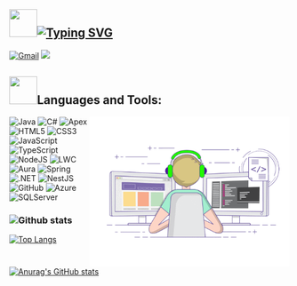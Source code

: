 ## <img src="https://raw.githubusercontent.com/nixin72/nixin72/master/wave.gif" width="50px" height="50px"></img>[![Typing SVG](https://readme-typing-svg.herokuapp.com?color=%2336BCF7&lines=Hello+there!+I'm+Huynh+Vo+Tan+Phuoc)](https://git.io/typing-svg)

[![Gmail](https://img.shields.io/twitter/url?label=Gmail&logo=gmail&url=https://gmail.com)](mailto:huynhphuoc2468@gmail.com)
![](https://komarev.com/ghpvc/?username=tptanphuoc)

## <img src="https://media2.giphy.com/media/QssGEmpkyEOhBCb7e1/giphy.gif?cid=ecf05e47a0n3gi1bfqntqmob8g9aid1oyj2wr3ds3mg700bl&rid=giphy.gif" width="50px" height="50px">Languages and Tools:

<img align="right" alt="GIF" src="https://raw.githubusercontent.com/tptanphuoc/tptanphuoc/main/coding.gif" width="360px"/>

![Java](https://img.shields.io/badge/java-%23ED8B00.svg?style=for-the-badge&logo=java&logoColor=white)
![C#](https://img.shields.io/badge/c%23-%23239120.svg?style=for-the-badge&logo=c-sharp&logoColor=white)
![Apex](https://img.shields.io/badge/apex-%230072C6.svg?style=for-the-badge&logo=apexs&logoColor=white)
![HTML5](https://img.shields.io/badge/html5-%23E34F26.svg?style=for-the-badge&logo=html5&logoColor=white)
![CSS3](https://img.shields.io/badge/css3-%231572B6.svg?style=for-the-badge&logo=css3&logoColor=white)
![JavaScript](https://img.shields.io/badge/JavaScript-F7DF1E?style=for-the-badge&logo=javascript&logoColor=black)
![TypeScript](https://img.shields.io/badge/TypeScript-007ACC?style=for-the-badge&logo=typescript&logoColor=white)
![NodeJS](https://img.shields.io/badge/node.js-6DA55F?style=for-the-badge&logo=node.js&logoColor=white)
![LWC](https://img.shields.io/badge/lwc-%230072C6.svg?style=for-the-badge&logo=lwc&logoColor=white)
![Aura](https://img.shields.io/badge/aura-%230072C6.svg?style=for-the-badge&logo=aura&logoColor=white)
![Spring](https://img.shields.io/badge/spring-%236DB33F.svg?style=for-the-badge&logo=spring&logoColor=white)
![.NET](https://img.shields.io/badge/.NET-5C2D91?style=for-the-badge&logo=.net&logoColor=white)
![NestJS](https://img.shields.io/badge/nestjs-%23E0234E.svg?style=for-the-badge&logo=nestjs&logoColor=white)
![GitHub](https://img.shields.io/badge/github-%23121011.svg?style=for-the-badge&logo=github&logoColor=white)
![Azure](https://img.shields.io/badge/azure-%230072C6.svg?style=for-the-badge&logo=azure-devops&logoColor=white)
![SQLServer](https://img.shields.io/badge/SQL%20Server-CC2927?style=for-the-badge&logo=sql%20server&logoColor=white)

<h3 align="left"><img src="https://media0.giphy.com/media/f6ytzUt63xVLDDzONe/giphy.gif" width="32">Github stats</h3>


[![Top Langs](https://github-readme-stats.vercel.app/api/top-langs/?username=tptanphuoc)](https://github.com/anuraghazra/github-readme-stats)


[![Anurag's GitHub stats](https://github-readme-stats.vercel.app/api?username=tptanphuoc)](https://github.com/anuraghazra/github-readme-stats)
